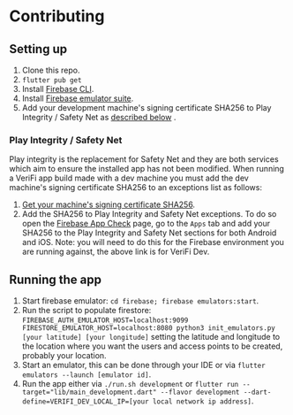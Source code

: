 # Contributing

## Setting up

1. Clone this repo.
2. `flutter pub get`
3. Install [Firebase CLI](https://firebase.google.com/docs/cli).
4. Install [Firebase emulator suite](https://firebase.google.com/docs/emulator-suite/install_and_configure).
5. Add your development machine's signing certificate SHA256 to Play Integrity / Safety Net as [described below](#play-integrity--safety-net) .

### Play Integrity / Safety Net

Play integrity is the replacement for Safety Net and they are both services which aim to ensure the installed app has not been modified. When running a VeriFi app build made with a dev machine you must add the dev machine's signing certificate SHA256 to an exceptions list as follows:

1. [Get your machine's signing certificate SHA256](https://developers.google.com/android/guides/client-auth?authuser=0&hl=en#using_keytool_on_the_certificate).
2. Add the SHA256 to Play Integrity and Safety Net exceptions. To do so open the [Firebase App Check](https://console.firebase.google.com/u/0/project/verifi-dev/appcheck/apps) page, go to the `Apps` tab and add your SHA256 to the Play Integrity and Safety Net sections for both Android and iOS. Note: you will need to do this for the Firebase environment you are running against, the above link is for VeriFi Dev.

## Running the app

1. Start firebase emulator: `cd firebase; firebase emulators:start`.
2. Run the script to populate firestore: `FIREBASE_AUTH_EMULATOR_HOST=localhost:9099 FIRESTORE_EMULATOR_HOST=localhost:8080 python3 init_emulators.py [your latitude] [your longitude]` setting the latitude and longitude to the location where you want the users and access points to be created, probably your location.
3. Start an emulator, this can be done through your IDE or via `flutter emulators --launch [emulator id]`.
4. Run the app either via `./run.sh development` or `flutter run --target="lib/main_development.dart" --flavor development --dart-define=VERIFI_DEV_LOCAL_IP=[your local network ip address]`.

